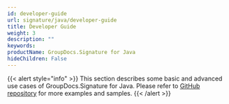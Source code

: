 ```yaml
---
id: developer-guide
url: signature/java/developer-guide
title: Developer Guide
weight: 3
description: ""
keywords: 
productName: GroupDocs.Signature for Java
hideChildren: False
---
```

{{< alert style="info" >}}
This section describes some basic and advanced use cases of GroupDocs.Signature for Java. Please refer to [GitHub repository](https://github.com/groupdocs-signature/GroupDocs.Signature-for-Java) for more examples and samples.
{{< /alert >}}
